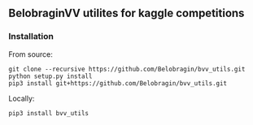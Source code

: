 ## BelobraginVV utilites for kaggle competitions

### Installation

From source:

```
git clone --recursive https://github.com/Belobragin/bvv_utils.git
python setup.py install
pip3 install git+https://github.com/Belobragin/bvv_utils.git
```
  

Locally:

```
pip3 install bvv_utils
```

